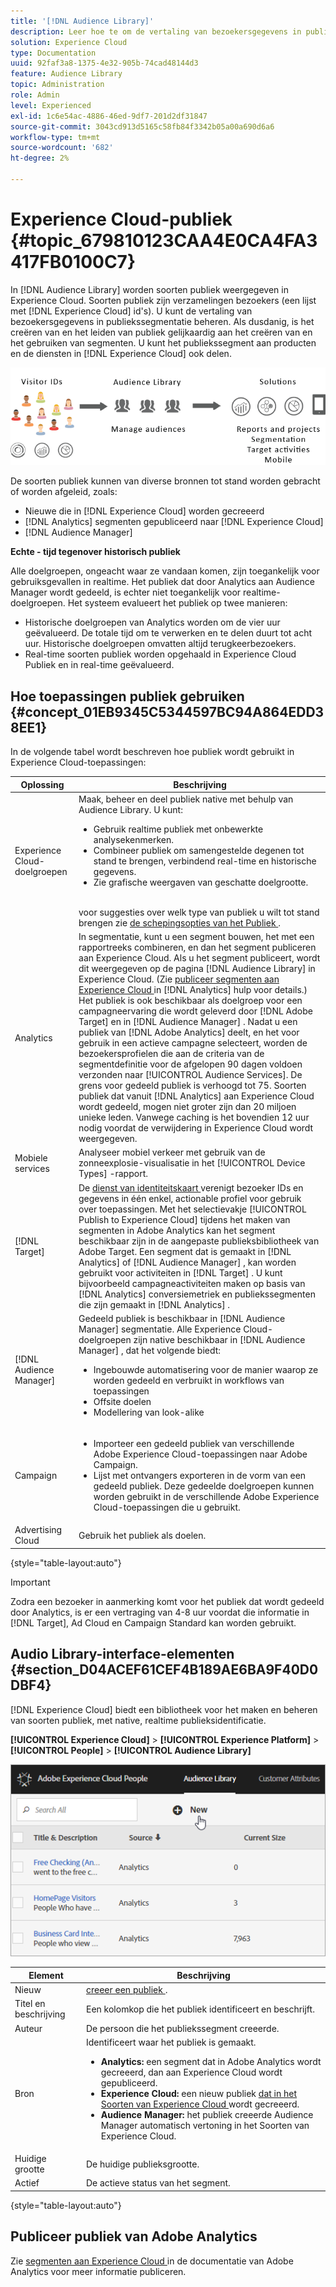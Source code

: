 ```yaml
---
title: '[!DNL Audience Library]'
description: Leer hoe te om de vertaling van bezoekersgegevens in publiekssegmentatie in Experience Cloud te beheren  [!DNL Audience Library].
solution: Experience Cloud
type: Documentation
uuid: 92faf3a8-1375-4e32-905b-74cad48144d3
feature: Audience Library
topic: Administration
role: Admin
level: Experienced
exl-id: 1c6e54ac-4886-46ed-9df7-201d2df31847
source-git-commit: 3043cd913d5165c58fb84f3342b05a00a690d6a6
workflow-type: tm+mt
source-wordcount: '682'
ht-degree: 2%

---
```


# Experience Cloud-publiek {#topic_679810123CAA4E0CA4FA3417FB0100C7}

In [!DNL Audience Library] worden soorten publiek weergegeven in Experience Cloud. Soorten publiek zijn verzamelingen bezoekers (een lijst met [!DNL Experience Cloud] id&#39;s). U kunt de vertaling van bezoekersgegevens in publiekssegmentatie beheren. Als dusdanig, is het creëren van en het leiden van publiek gelijkaardig aan het creëren van en het gebruiken van segmenten. U kunt het publiekssegment aan producten en de diensten in [!DNL Experience Cloud] ook delen.

![ het publiek van Experience Cloud ](assets/audiences.png)

De soorten publiek kunnen van diverse bronnen tot stand worden gebracht of worden afgeleid, zoals:

* Nieuwe die in [!DNL Experience Cloud] worden gecreeerd
* [!DNL Analytics] segmenten gepubliceerd naar [!DNL Experience Cloud]
* [!DNL Audience Manager]

**Echte - tijd tegenover historisch publiek**

Alle doelgroepen, ongeacht waar ze vandaan komen, zijn toegankelijk voor gebruiksgevallen in realtime. Het publiek dat door Analytics aan Audience Manager wordt gedeeld, is echter niet toegankelijk voor realtime-doelgroepen. Het systeem evalueert het publiek op twee manieren:

* Historische doelgroepen van Analytics worden om de vier uur geëvalueerd. De totale tijd om te verwerken en te delen duurt tot acht uur. Historische doelgroepen omvatten altijd terugkeerbezoekers.
* Real-time soorten publiek worden opgehaald in Experience Cloud Publiek en in real-time geëvalueerd.

## Hoe toepassingen publiek gebruiken {#concept_01EB9345C5344597BC94A864EDD38EE1}

In de volgende tabel wordt beschreven hoe publiek wordt gebruikt in Experience Cloud-toepassingen:

| Oplossing | Beschrijving |
|--- |--- |
| Experience Cloud-doelgroepen | Maak, beheer en deel publiek native met behulp van Audience Library. U kunt:<ul><li>Gebruik realtime publiek met onbewerkte analysekenmerken.</li><li>Combineer publiek om samengestelde degenen tot stand te brengen, verbindend real-time en historische gegevens.</li><li>Zie grafische weergaven van geschatte doelgrootte.</li></ul><br> voor suggesties over welk type van publiek u wilt tot stand brengen zie [ de schepingsopties van het Publiek ](https://experienceleague.adobe.com/docs/experience-cloud-kcs/kbarticles/KA-16471.html). |
| Analytics | In segmentatie, kunt u een segment bouwen, het met een rapportreeks combineren, en dan het segment publiceren aan Experience Cloud. Als u het segment publiceert, wordt dit weergegeven op de pagina [!DNL Audience Library] in Experience Cloud. (Zie [ publiceer segmenten aan Experience Cloud ](https://experienceleague.adobe.com/docs/analytics/components/segmentation/segmentation-workflow/seg-publish.html) in [!DNL Analytics] hulp voor details.) Het publiek is ook beschikbaar als doelgroep voor een campagneervaring die wordt geleverd door [!DNL Adobe Target] en in [!DNL Audience Manager] . Nadat u een publiek van [!DNL Adobe Analytics] deelt, en het voor gebruik in een actieve campagne selecteert, worden de bezoekersprofielen die aan de criteria van de segmentdefinitie voor de afgelopen 90 dagen voldoen verzonden naar [!UICONTROL Audience Services]. De grens voor gedeeld publiek is verhoogd tot 75. Soorten publiek dat vanuit [!DNL Analytics] aan Experience Cloud wordt gedeeld, mogen niet groter zijn dan 20 miljoen unieke leden. Vanwege caching is het bovendien 12 uur nodig voordat de verwijdering in Experience Cloud wordt weergegeven. |
| Mobiele services | Analyseer mobiel verkeer met gebruik van de zonneexplosie-visualisatie in het [!UICONTROL Device Types] -rapport. |
| [!DNL Target] | De [ dienst van identiteitskaart ](https://experienceleague.adobe.com/docs/id-service/using/home.html) verenigt bezoeker IDs en gegevens in één enkel, actionable profiel voor gebruik over toepassingen. Met het selectievakje [!UICONTROL Publish to Experience Cloud] tijdens het maken van segmenten in Adobe Analytics kan het segment beschikbaar zijn in de aangepaste publieksbibliotheek van Adobe Target. Een segment dat is gemaakt in [!DNL Analytics] of [!DNL Audience Manager] , kan worden gebruikt voor activiteiten in [!DNL Target] . U kunt bijvoorbeeld campagneactiviteiten maken op basis van [!DNL Analytics] conversiemetriek en publiekssegmenten die zijn gemaakt in [!DNL Analytics] . |
| [!DNL Audience Manager] | Gedeeld publiek is beschikbaar in [!DNL Audience Manager] segmentatie. Alle Experience Cloud-doelgroepen zijn native beschikbaar in [!DNL Audience Manager] , dat het volgende biedt:<ul><li>Ingebouwde automatisering voor de manier waarop ze worden gedeeld en verbruikt in workflows van toepassingen</li><li>Offsite doelen</li><li>Modellering van look-alike</li></ul> |
| Campaign | <ul><li>Importeer een gedeeld publiek van verschillende Adobe Experience Cloud-toepassingen naar Adobe Campaign.</li><li>Lijst met ontvangers exporteren in de vorm van een gedeeld publiek. Deze gedeelde doelgroepen kunnen worden gebruikt in de verschillende Adobe Experience Cloud-toepassingen die u gebruikt.</li></ul> |
| Advertising Cloud | Gebruik het publiek als doelen. |

{style="table-layout:auto"}

>[!IMPORTANT]
>
>Zodra een bezoeker in aanmerking komt voor het publiek dat wordt gedeeld door Analytics, is er een vertraging van 4-8 uur voordat die informatie in [!DNL Target], Ad Cloud en Campaign Standard kan worden gebruikt.

## Audio Library-interface-elementen {#section_D04ACEF61CEF4B189AE6BA9F40D0DBF4}

[!DNL Experience Cloud] biedt een bibliotheek voor het maken en beheren van soorten publiek, met native, realtime publieksidentificatie.

**[!UICONTROL Experience Cloud]** > **[!UICONTROL Experience Platform]** > **[!UICONTROL People]** > **[!UICONTROL Audience Library]**

![ voeg publiek in de Bibliotheek van het Publiek toe ](assets/audience_library.png)


| Element | Beschrijving |
|--- |--- |
| Nieuw | [ creeer een publiek ](create.md). |
| Titel en beschrijving | Een kolomkop die het publiek identificeert en beschrijft. |
| Auteur | De persoon die het publiekssegment creeerde. |
| Bron | Identificeert waar het publiek is gemaakt.<ul><li>**Analytics:** een segment dat in Adobe Analytics wordt gecreeerd, dan aan Experience Cloud wordt gepubliceerd.</li><li>**Experience Cloud:** een nieuw publiek [ dat in het Soorten van Experience Cloud ](create.md) wordt gecreeerd.</li><li>**Audience Manager:** het publiek creeerde Audience Manager automatisch vertoning in het Soorten van Experience Cloud.</li></ul> |
| Huidige grootte | De huidige publieksgrootte. |
| Actief | De actieve status van het segment. |

{style="table-layout:auto"}

## Publiceer publiek van Adobe Analytics

Zie [ segmenten aan Experience Cloud ](https://experienceleague.adobe.com/en/docs/analytics/components/segmentation/segmentation-workflow/seg-publish) in de documentatie van Adobe Analytics voor meer informatie publiceren.
